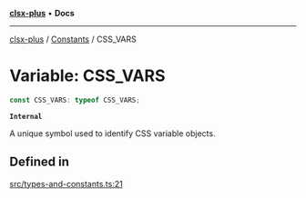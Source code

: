 [**clsx-plus**](README.md) • **Docs**

---

[clsx-plus](README.md) / [Constants](Namespace.Constants.md) / CSS_VARS

# Variable: CSS_VARS

```ts
const CSS_VARS: typeof CSS_VARS;
```

**`Internal`**

A unique symbol used to identify CSS variable objects.

## Defined in

[src/types-and-constants.ts:21](https://github.com/HoodieCollin/clsx-plus/blob/4d55252443bab37590ad84a6e45f55cb4343cd0f/src/types-and-constants.ts#L21)
